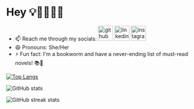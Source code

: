 # Hey 💡🌱👩🏾‍💻

- 📫 Reach me through my socials: [<img src='https://cdn.jsdelivr.net/npm/simple-icons@3.0.1/icons/github.svg' alt='github' height='40'>](https://github.com/Adja002)  [<img src='https://cdn.jsdelivr.net/npm/simple-icons@3.0.1/icons/linkedin.svg' alt='linkedin' height='40'>](https://www.linkedin.com/in/Adja002/)  [<img src='https://cdn.jsdelivr.net/npm/simple-icons@3.0.1/icons/instagram.svg' alt='instagram' height='40'>](https://www.instagram.com/gueyeadja__/)  
- 😄 Pronouns: She/Her
- ⚡ Fun fact: I'm a bookworm and have a never-ending list of must-read novels! 📚🐛

<!-- <a href='https://archiveprogram.github.com/'><img src='https://raw.githubusercontent.com/acervenky/animated-github-badges/master/assets/acbadge.gif' width='40' height='40'></a> <a href='https://github.com/pricing'><img src='https://raw.githubusercontent.com/acervenky/animated-github-badges/master/assets/pro.gif' width='40' height='40'></a> <a href='https://stars.github.com/'><img src='https://raw.githubusercontent.com/acervenky/animated-github-badges/master/assets/starbadge.gif' width='35' height='35'></a> -->

[![Top Langs](https://github-readme-stats.vercel.app/api/top-langs/?username=Adja002)](https://github.com/anuraghazra/github-readme-stats)

![GitHub stats](https://github-readme-stats.vercel.app/api?username=Adja002&show_icons=true&count_private=true)  

![GitHub streak stats](https://streak-stats.demolab.com/?user=Adja002)  
